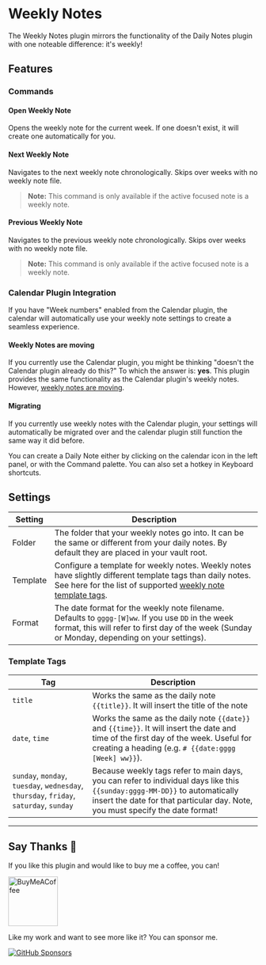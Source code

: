 # Weekly Notes

The Weekly Notes plugin mirrors the functionality of the Daily Notes plugin with one noteable difference: it's weekly!

## Features

### Commands

#### Open Weekly Note

Opens the weekly note for the current week. If one doesn't exist, it will create one automatically for you.

#### Next Weekly Note

Navigates to the next weekly note chronologically. Skips over weeks with no weekly note file.

> **Note:** This command is only available if the active focused note is a weekly note.

#### Previous Weekly Note

Navigates to the previous weekly note chronologically. Skips over weeks with no weekly note file.

> **Note:** This command is only available if the active focused note is a weekly note.

### Calendar Plugin Integration

If you have "Week numbers" enabled from the Calendar plugin, the calendar will automatically use your weekly note settings to create a seamless experience.

#### Weekly Notes are moving

If you currently use the Calendar plugin, you might be thinking "doesn't the Calendar plugin already do this?" To which the answer is: **yes**. This plugin provides the same functionality as the Calendar plugin's weekly notes. However, [weekly notes are moving](https://github.com/liamcain/obsidian-calendar-plugin#weekly-notes-have-a-new-home).

#### Migrating

If you currently use weekly notes with the Calendar plugin, your settings will automatically be migrated over and the calendar plugin still function the same way it did before.

You can create a Daily Note either by clicking on the calendar icon in the left panel, or with the Command palette. You can also set a hotkey in Keyboard shortcuts.

## Settings

| Setting  | Description                                                                                                                                                                                          |
| -------- | ---------------------------------------------------------------------------------------------------------------------------------------------------------------------------------------------------- |
| Folder   | The folder that your weekly notes go into. It can be the same or different from your daily notes. By default they are placed in your vault root.                                                     |
| Template | Configure a template for weekly notes. Weekly notes have slightly different template tags than daily notes. See here for the list of supported [weekly note template tags](#template-tags).          |
| Format   | The date format for the weekly note filename. Defaults to `gggg-[W]ww`. If you use `DD` in the week format, this will refer to first day of the week (Sunday or Monday, depending on your settings). |

### Template Tags

| Tag                                                                                    | Description                                                                                                                                                                                                  |
| -------------------------------------------------------------------------------------- | ------------------------------------------------------------------------------------------------------------------------------------------------------------------------------------------------------------ |
| `title`                                                                                | Works the same as the daily note `{{title}}`. It will insert the title of the note                                                                                                                           |
| `date`, `time`                                                                         | Works the same as the daily note `{{date}}` and `{{time}}`. It will insert the date and time of the first day of the week. Useful for creating a heading (e.g. `# {{date:gggg [Week] ww}}`).                 |
| `sunday`, `monday`, `tuesday`, `wednesday`, `thursday`, `friday`, `saturday`, `sunday` | Because weekly tags refer to main days, you can refer to individual days like this `{{sunday:gggg-MM-DD}}` to automatically insert the date for that particular day. Note, you must specify the date format! |

---

## Say Thanks 🙏

If you like this plugin and would like to buy me a coffee, you can!

[<img src="https://cdn.buymeacoffee.com/buttons/v2/default-violet.png" alt="BuyMeACoffee" width="100">](https://www.buymeacoffee.com/liamcain)

Like my work and want to see more like it? You can sponsor me.

[![GitHub Sponsors](https://img.shields.io/github/sponsors/liamcain?style=social)](https://github.com/sponsors/liamcain)
